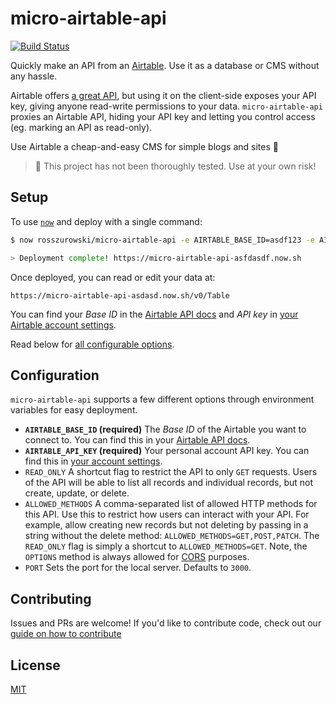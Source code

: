 # micro-airtable-api

[![Build Status](https://badgen.net/travis/rosszurowski/micro-airtable-api)](https://travis-ci.com/rosszurowski/micro-airtable-api)

Quickly make an API from an [Airtable](https://airtable.com/). Use it as a database or CMS without any hassle.

Airtable offers [a great API](https://airtable.com/api), but using it on the client-side exposes your API key, giving anyone read-write permissions to your data. `micro-airtable-api` proxies an Airtable API, hiding your API key and letting you control access (eg. marking an API as read-only).

Use Airtable a cheap-and-easy CMS for simple blogs and sites :tada:

> :construction: This project has not been thoroughly tested. Use at your own risk!

## Setup

To use [`now`](https://now.sh/) and deploy with a single command:

```bash
$ now rosszurowski/micro-airtable-api -e AIRTABLE_BASE_ID=asdf123 -e AIRTABLE_API_KEY=xyz123

> Deployment complete! https://micro-airtable-api-asfdasdf.now.sh
```

Once deployed, you can read or edit your data at:

```
https://micro-airtable-api-asdasd.now.sh/v0/Table
```

You can find your _Base ID_ in the [Airtable API docs](https://airtable.com/api) and _API key_ in [your Airtable account settings](https://airtable.com/account).

Read below for [all configurable options](#configuration).

## Configuration

`micro-airtable-api` supports a few different options through environment variables for easy deployment.

* **`AIRTABLE_BASE_ID` (required)** The _Base ID_ of the Airtable you want to connect to. You can find this in your [Airtable API docs](https://airtable.com/api).
* **`AIRTABLE_API_KEY` (required)** Your personal account API key. You can find this in [your account settings](https://airtable.com/account).
* `READ_ONLY` A shortcut flag to restrict the API to only `GET` requests. Users of the API will be able to list all records and individual records, but not create, update, or delete.
* `ALLOWED_METHODS` A comma-separated list of allowed HTTP methods for this API. Use this to restrict how users can interact with your API. For example, allow creating new records but not deleting by passing in a string without the delete method: `ALLOWED_METHODS=GET,POST,PATCH`. The `READ_ONLY` flag is simply a shortcut to `ALLOWED_METHODS=GET`. Note, the `OPTIONS` method is always allowed for [CORS](https://developer.mozilla.org/en-US/docs/Web/HTTP/CORS) purposes.
* `PORT` Sets the port for the local server. Defaults to `3000`.

## Contributing

Issues and PRs are welcome! If you'd like to contribute code, check out our [guide on how to contribute](https://github.com/rosszurowski/micro-airtable-api/blob/master/CONTRIBUTING.md)

## License

[MIT](https://github.com/rosszurowski/micro-airtable-api/blob/master/LICENSE.md)
